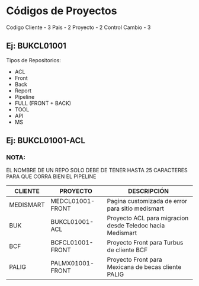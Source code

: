 # Códigos de Proyectos

Codigo Cliente - 3
Pais - 2
Proyecto - 2
Control Cambio - 3

## Ej: BUKCL01001

Tipos de Repositorios:
  
  - ACL
  - Front
  - Back
  - Report
  - Pipeline
  - FULL (FRONT + BACK)
  - TOOL
  - API
  - MS

## Ej: BUKCL01001-ACL

### NOTA: 
EL NOMBRE DE UN REPO SOLO DEBE DE TENER HASTA 25 CARACTERES PARA QUE CORRA BIEN EL PIPELINE

| CLIENTE  | PROYECTO | DESCRIPCIÓN |  
| ---------- | ------------------------------------ | ----------------------------------------------- | 
| MEDISMART | MEDCL01001-FRONT | Pagina customizada de error para sitio medismart | 
| BUK | BUKCL01001-ACL | Proyecto ACL para migracion desde Teledoc hacia Medismart| 
| BCF | BCFCL01001-FRONT | Proyecto Front para Turbus de cliente BCF| 
| PALIG | PALMX01001-FRONT | Proyecto Front para Mexicana de becas cliente PALIG| 
